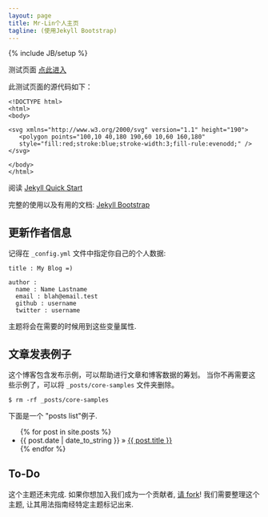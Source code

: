 ```yaml
---
layout: page
title: Mr-Lin个人主页
tagline: (使用Jekyll Bootstrap)
---
```

{% include JB/setup %}

测试页面 [点此进入](https://mr-lin930819.github.io/test.html)

此测试页面的源代码如下：

	<!DOCTYPE html>
	<html>
	<body>

	<svg xmlns="http://www.w3.org/2000/svg" version="1.1" height="190">
	   <polygon points="100,10 40,180 190,60 10,60 160,180"
	   style="fill:red;stroke:blue;stroke-width:3;fill-rule:evenodd;" />
	</svg>
	 
	</body>
	</html>

阅读 [Jekyll Quick Start](http://jekyllbootstrap.com/usage/jekyll-quick-start.html)

完整的使用以及有用的文档: [Jekyll Bootstrap](http://jekyllbootstrap.com)

## 更新作者信息

记得在 `_config.yml` 文件中指定你自己的个人数据:
    
    title : My Blog =)
    
    author :
      name : Name Lastname
      email : blah@email.test
      github : username
      twitter : username

主题将会在需要的时候用到这些变量属性.
    
## 文章发表例子

这个博客包含发布示例，可以帮助进行文章和博客数据的筹划。
当你不再需要这些示例了，可以将 `_posts/core-samples` 文件夹删除。

    $ rm -rf _posts/core-samples

下面是一个 "posts list"例子.

<ul class="posts">
  {% for post in site.posts %}
    <li><span>{{ post.date | date_to_string }}</span> &raquo; <a href="{{ BASE_PATH }}{{ post.url }}">{{ post.title }}</a></li>
  {% endfor %}
</ul>

## To-Do

这个主题还未完成. 如果你想加入我们成为一个贡献者, [请 fork](http://github.com/plusjade/jekyll-bootstrap)!
我们需要整理这个主题, 让其用法指南经特定主题标记出来.


